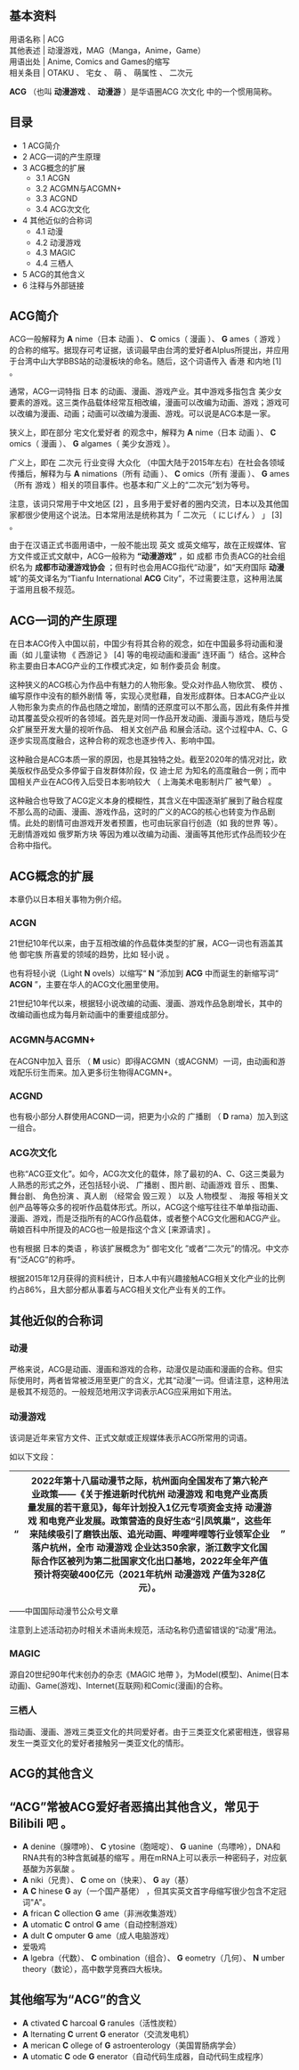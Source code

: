 **基本资料**  
---  
用语名称  |  ACG   
其他表述  |  动漫游戏，MAG（Manga，Anime，Game）   
用语出处  |  Anime, Comics and Games的缩写   
相关条目  |  OTAKU  、  宅女  、  萌  、  萌属性  、  二次元   
  
**ACG** （也叫 **动漫游戏** 、 **动漫游** ）是华语圈ACG  次文化  中的一个惯用简称。

##  目录

  * 1  ACG简介 
  * 2  ACG一词的产生原理 
  * 3  ACG概念的扩展 
    * 3.1  ACGN 
    * 3.2  ACGMN与ACGMN+ 
    * 3.3  ACGND 
    * 3.4  ACG次文化 
  * 4  其他近似的合称词 
    * 4.1  动漫 
    * 4.2  动漫游戏 
    * 4.3  MAGIC 
    * 4.4  三栖人 
  * 5  ACG的其他含义 
  * 6  注释与外部链接 

##  ACG简介

ACG一般解释为 **A** nime（日本  动画  ）、 **C** omics（  漫画  ）、 **G** ames（  游戏
）的合称的缩写。据现存可考证据，该词最早由台湾的爱好者AIplus所提出，并应用于台湾中山大学BBS站的动漫板块的命名。随后，这个词语传入  香港  和内地
[1]  。

通常，ACG一词特指  日本  的动画、漫画、游戏产业。其中游戏多指包含  美少女
要素的游戏。这三类作品载体经常互相改编，漫画可以改编为动画、游戏；游戏可以改编为漫画、动画；动画可以改编为漫画、游戏。可以说是ACG本是一家。

狭义上，即在部分  宅文化爱好者  的观念中，解释为 **A** nime（日本  动画  ）、 **C** omics（  漫画  ）、 **G**
algames（  美少女游戏  ）。

广义上，即在  二次元  行业变得  大众化  （中国大陆于2015年左右）在社会各领域传播后，解释为与 **A** nimations（所有  动画
）、 **C** omics（所有  漫画  ）、 **G** ames（所有  游戏  ）相关的项目事件。也基本和广义上的“二次元”划为等号。

注意，该词只常用于中文地区  [2]  ，且多用于爱好者的圈内交流，日本以及其他国家都很少使用这个说法。日本常用法是统称其为「  二次元  （  にじげん
）  」  [3]  。

由于在汉语正式书面用语中，一般不能出现  英文  或英文缩写，故在正规媒体、官方文件或正式文献中，ACG一般称为 **“动漫游戏”** ，如  成都
市负责ACG的社会组织名为 **成都市动漫游戏协会** ；但有时也会用ACG指代“动漫”，如“天府国际 **动漫** 城”的英文译名为“Tianfu
International **ACG** City”，不过需要注意，这种用法属于滥用且极不规范。

##  ACG一词的产生原理

在日本ACG传入中国以前，中国少有将其合称的观念，如在中国最多将动画和漫画（如  儿童读物  《  西游记  》  [4]  等的电视动画和漫画“  连环画
”）结合。这种合称主要由日本ACG产业的工作模式决定，如  制作委员会  制度。

这种狭义的ACG核心为作品中有魅力的人物形象。受众对作品人物欣赏、  模仿  、  编写原作中没有的额外剧情
等，实现心灵慰藉，自发形成群体。日本ACG产业以人物形象为卖点的作品也随之增加，剧情的还原度可以不那么高，因此有条件并推动其覆盖受众视听的各领域。首先是对同一作品开发动画、漫画与游戏，随后与受众扩展至开发大量的视听作品、
相关文创产品  和展会活动。这个过程中A、C、G逐步实现高度融合，这种合称的观念也逐步传入、影响中国。

这种融合是ACG本质一家的原因，也是其独特之处。截至2020年的情况对比，欧美版权作品受众多停留于自发群体阶段，仅  迪士尼
为知名的高度融合一例；而中国相关产业在ACG传入后受日本影响较大  （  上海美术电影制片厂  被气晕）  。

这种融合也导致了ACG定义本身的模糊性，其含义在中国逐渐扩展到了融合程度不那么高的动画、漫画、游戏作品，这时的广义的ACG的核心也转变为作品剧情。此处的剧情可由游戏开发者预置，也可由玩家自行创造（如
我的世界  等）。无剧情游戏如  俄罗斯方块  等因为难以改编为动画、漫画等其他形式作品而较少在合称中指代。

##  ACG概念的扩展

本章仍以日本相关事物为例介绍。

###  ACGN

21世纪10年代以来，由于互相改编的作品载体类型的扩展，ACG一词也有涵盖其他  御宅族  所喜爱的领域的趋势，比如  轻小说  。

也有将轻小说（Light **N** ovels）以缩写“ **N** ”添加到 **ACG** 中而诞生的新缩写词“ **ACGN**
”，主要在华人的ACG文化圈里使用。

21世纪10年代以来，根据轻小说改编的动画、漫画、游戏作品急剧增长，其中的改编动画也成为每月新动画中的重要组成部分。

###  ACGMN与ACGMN+

在ACGN中加入  音乐  （ **M** usic）即得ACGMN（或ACGNM）一词，由动画和游戏配乐衍生而来。加入更多衍生物得ACGMN+。

###  ACGND

也有极小部分人群使用ACGND一词，把更为小众的  广播剧  （ **D** rama）加入到这一组合。

###  ACG次文化

也称“ACG亚文化”。如今，ACG次文化的载体，除了最初的A、C、G这三类最为人熟悉的形式之外，还包括轻小说、  广播剧  、图片剧、动画游戏  音乐
、图集、舞台剧、  角色扮演  、真人剧  （经常会  毁三观  ）  以及  人物模型  、  海报
等相关文创产品等等众多的视听作品载体形式。所以，ACG这个缩写往往不单单指动画、漫画、游戏，而是泛指所有的ACG作品载体，或者整个ACG文化圈和ACG产业。
萌娘百科中所提及的ACG也一般是指这个含义  [来源请求]  。

也有根据  日本的类语  ，称该扩展概念为“  御宅文化  ”或者“二次元”的情况。中文亦有“泛ACG”的称呼。

根据2015年12月获得的资料统计，日本人中有兴趣接触ACG相关文化产业的比例约占86%，且大部分都从事着与ACG相关文化产业有关的工作。

##  其他近似的合称词

###  动漫

严格来说，ACG是动画、漫画和游戏的合称，动漫仅是动画和漫画的合称。但实际使用时，两者皆常被泛用至更广的含义，尤其“动漫”一词。但请注意，这种用法是极其不规范的。一般规范地用汉字词表示ACG应采用如下用法。

###  动漫游戏

该词是近年来官方文件、正式文献或正规媒体表示ACG所常用的词语。

如以下文段：

“  |  2022年第十八届动漫节之际，杭州面向全国发布了第六轮产业政策——《关于推进新时代杭州 **动漫游戏** 和电竞产业高质量发展的若干意见》，每年计划投入1亿元专项资金支持 **动漫游戏** 和电竞产业发展。政策营造的良好生态“引凤筑巢”，这些年来陆续吸引了磨铁出版、追光动画、哔哩哔哩等行业领军企业落户杭州，全市 **动漫游戏** 企业达350余家，浙江数字文化国际合作区被列为第二批国家文化出口基地，2022年全年产值预计将突破400亿元（2021年杭州 **动漫游戏** 产值为328亿元）。  |  ”   
---|---|---  
——中国国际动漫节公众号文章  
  
注意到上述活动初办时相关术语尚未规范，活动名称仍遗留错误的“动漫”用法。

###  MAGIC

源自20世纪90年代末创办的杂志《MAGIC  地帶
》，为Model(模型)、Anime(日本动画)、Game(游戏)、Internet(互联网)和Comic(漫画)的合称。

###  三栖人

指动画、漫画、游戏三类亚文化的共同爱好者。由于三类亚文化紧密相连，很容易发生一类亚文化的爱好者接触另一类亚文化的情形。

##  ACG的其他含义

“ACG”常被ACG爱好者恶搞出其他含义，常见于  Bilibili  吧  。  
---  
  
  * **A** denine（腺嘌呤）、 **C** ytosine（胞嘧啶）、 **G** uanine（鸟嘌呤），DNA和RNA共有的3种含氮碱基的缩写  。用在mRNA上可以表示一种密码子，对应氨基酸为苏氨酸  。 
  * **A** niki（兄贵）、 **C** ome on（快来）、 **G** ay（基） 
  * **A** **C** hinese **G** ay（一个国产基佬）  ，但其实英文首字母缩写很少包含不定冠词"A"。 
  * **A** frican **C** ollection **G** ame（非洲收集游戏） 
  * **A** utomatic **C** ontrol **G** ame（自动控制游戏） 
  * **A** dult **C** omputer **G** ame（成人电脑游戏） 
  * 爱吸鸡 
  * **A** lgebra（代数）、 **C** ombination（组合）、 **G** eometry（几何）、 **N** umber theory（数论），高中数学竞赛四大板块。 

  
其他缩写为“ACG”的含义  
---  
  
  * **A** ctivated **C** harcoal **G** ranules（活性炭粒） 
  * **A** lternating **C** urrent **G** enerator（交流发电机） 
  * **A** merican **C** ollege of **G** astroenterology（美国胃肠病学会） 
  * **A** utomatic **C** ode **G** enerator（自动代码生成器，自动代码生成程序） 

  
  